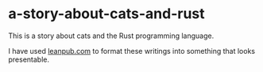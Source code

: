 a-story-about-cats-and-rust
===========================

This is a story about cats and the Rust programming language.

I have used [leanpub.com](https://www.leanpub.com/a-story-about-cats-and-rust, "The Story") to format these writings into something that looks presentable.


